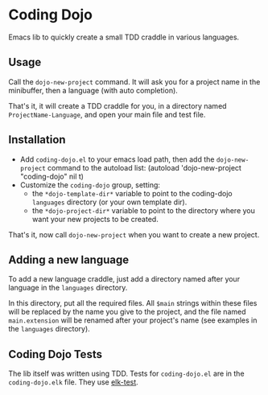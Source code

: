 Coding Dojo
===========

Emacs lib to quickly create a small TDD craddle in various languages.

Usage
-----

Call the `dojo-new-project` command. It will ask you for a project name in the minibuffer, then a language (with auto completion).

That's it, it will create a TDD craddle for you, in a directory named `ProjectName-Language`, and open your main file and test file.

Installation
------------

- Add `coding-dojo.el` to your emacs load path, then add the `dojo-new-project` command to the autoload list:
        (autoload 'dojo-new-project "coding-dojo" nil t)
- Customize the `coding-dojo` group, setting:
  - the `*dojo-template-dir*` variable to point to the coding-dojo `languages` directory (or your own template dir).
  - the `*dojo-project-dir*` variable to point to the directory where you want your new projects to be created.

That's it, now call `dojo-new-project` when you want to create a new project.


Adding a new language
---------------------

To add a new language craddle, just add a directory named after your language in the `languages` directory.

In this directory, put all the required files. All `$main` strings within these files will be replaced by the name you give to the project, and the file named `main.extension` will be renamed after your project's name (see examples in the `languages` directory).


Coding Dojo Tests
-----------------

The lib itself was written using TDD. Tests for `coding-dojo.el` are in the `coding-dojo.elk` file. They use [elk-test][].

[elk-test]: http://nschum.de/src/emacs/elk-test/
